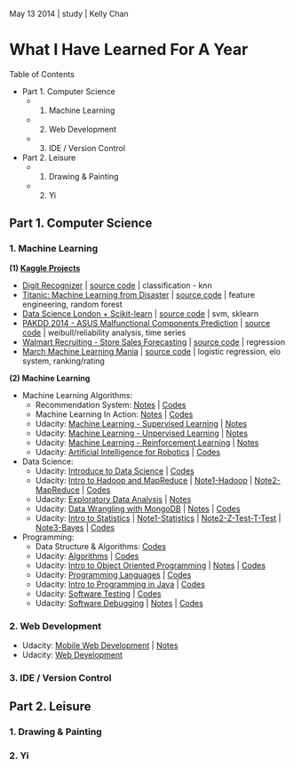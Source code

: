 May 13 2014 | study | Kelly Chan
# What I Have Learned For A Year

Table of Contents
- Part 1. Computer Science
    - 1. Machine Learning
    - 2. Web Development
    - 3. IDE / Version Control
- Part 2. Leisure
    - 1. Drawing & Painting
    - 2. Yi

## Part 1. Computer Science

### 1. Machine Learning

<b>(1) [Kaggle Projects](http://www.kaggle.com/users/112202/kelly-chan)</b>  

- [Digit Recognizer](http://www.kaggle.com/c/digit-recognizer) | [source code](https://github.com/KellyChan/digit-recognizer) | classification - knn
- [Titanic: Machine Learning from Disaster](http://www.kaggle.com/c/titanic-gettingStarted) | [source code](https://github.com/KellyChan/titanic-survivors-prediction) | feature engineering, random forest
- [Data Science London + Scikit-learn](http://www.kaggle.com/c/data-science-london-scikit-learn) | [source code](https://github.com/KellyChan/classifier) | svm, sklearn
- [PAKDD 2014 - ASUS Malfunctional Components Prediction](http://www.kaggle.com/c/pakdd-cup-2014) | [source code](https://github.com/KellyChan/manufacturing) | weibull/reliability analysis, time series
- [Walmart Recruiting - Store Sales Forecasting](http://www.kaggle.com/c/walmart-recruiting-store-sales-forecasting) | [source code](https://github.com/KellyChan/sales-prediction) | regression
- [March Machine Learning Mania](http://www.kaggle.com/c/march-machine-learning-mania) | [source code](https://github.com/KellyChan/game-predictor) | logistic regression, elo system, ranking/rating

<b>(2) Machine Learning</b>  

- Machine Learning Algorithms:
    - Recommendation System: [Notes](https://github.com/KellyChan/notebook/blob/master/tech/20140112-Recommendation_Algorithms.md) | [Codes](https://github.com/KellyChan/Python/tree/master/examples/RecommendationSystem)
    - Machine Learning In Action: [Notes](https://github.com/KellyChan/notebook/blob/master/tech/20140115-ML1_Classification.md) | [Codes](https://github.com/KellyChan/Python/tree/master/examples/Machine%20Learning%20In%20Action)
    - Udacity: [Machine Learning - Supervised Learning](https://www.udacity.com/course/ud675) | [Notes](https://github.com/KellyChan/notebook/blob/master/tech/20140318-Machine_Learning_Supervised_Learning.md)
    - Udacity: [Machine Learning - Unpervised Learning](https://www.udacity.com/course/ud741) | [Notes](https://github.com/KellyChan/notebook/blob/master/tech/20140416-Machine_Learning_Unsupervised_Learning.md)
    - Udacity: [Machine Learning - Reinforcement Learning](https://www.udacity.com/course/ud820) | [Notes](https://github.com/KellyChan/notebook/blob/master/tech/20140513-Machine_Learning_Reinforcement_Learning.md)
    - Udacity: [Artificial Intelligence for Robotics](https://www.udacity.com/course/cs373) | [Codes](https://github.com/KellyChan/Python/tree/master/examples/AI%20for%20Robotics)
- Data Science:
    - Udacity: [Introduce to Data Science](https://www.udacity.com/course/ud359) | [Codes](https://github.com/KellyChan/Python/tree/master/examples/DataScience)
    - Udacity: [Intro to Hadoop and MapReduce](https://www.udacity.com/course/ud617) | [Note1-Hadoop](http://www.slideshare.net/wailamchan/hdfs-and-map-reduce) | [Note2-MapReduce](https://github.com/KellyChan/notebook/blob/master/tech/20140222-MapReduce_Design_Patterns.md) | [Codes](https://github.com/KellyChan/Python/tree/master/examples/MapReduce)
    - Udacity: [Exploratory Data Analysis](https://www.udacity.com/course/ud651) | [Notes](https://github.com/KellyChan/notebook/blob/master/tech/20140313-Exploratory_Data_Analysis.md)
    - Udacity: [Data Wrangling with MongoDB](https://www.udacity.com/course/ud032) | [Notes](https://github.com/KellyChan/notebook/blob/master/tech/20140227-Data_Wrangling_with_MongoDB.md) | [Codes](https://github.com/KellyChan/Python/tree/master/examples/Data%20Wrangling%20with%20MongoDB)
    - Udacity: [Intro to Statistics](https://www.udacity.com/course/st101) | [Note1-Statistics](http://www.slideshare.net/wailamchan/statistics-28446692) | [Note2-Z-Test-T-Test](http://www.slideshare.net/wailamchan/ztest-and-ttest) | [Note3-Bayes](http://www.slideshare.net/wailamchan/bayes-rules) | [Codes](https://github.com/KellyChan/Python/tree/master/examples/Statistics)
- Programming: 
    - Data Structure & Algorithms: [Codes](https://github.com/KellyChan/Python/tree/master/examples/Data_Structures_and_Algorithms)
    - Udacity: [Algorithms](https://www.udacity.com/course/cs215) | [Codes](https://github.com/KellyChan/Python/tree/master/examples/Social%20Network%20Analysis)
    - Udacity: [Intro to Object Oriented Programming](https://www.udacity.com/course/ud036) | [Notes](https://github.com/KellyChan/notebook/blob/master/tech/20140430-Object_Oriented_Programming.md) | [Codes](https://github.com/KellyChan/Python/tree/master/examples/python_turtle)
    - Udacity: [Programming Languages](https://www.udacity.com/course/cs262) | [Codes](https://github.com/KellyChan/Python/tree/master/examples/Web%20Browser)
    - Udacity: [Intro to Programming in Java](https://www.udacity.com/course/cs046) | [Codes](https://github.com/KellyChan/Java/tree/master/examples/Programming%20in%20Java)
    - Udacity: [Software Testing](https://www.udacity.com/course/cs258) | [Codes](https://github.com/KellyChan/Python/tree/master/examples/Software%20Testing)
    - Udacity: [Software Debugging](https://www.udacity.com/course/cs259) | [Notes](http://www.slideshare.net/wailamchan/software-debugging) | [Codes](https://github.com/KellyChan/Python/tree/master/examples/Software%20Debugging)



### 2. Web Development

- Udacity: [Mobile Web Development](https://www.udacity.com/course/cs256) | [Notes](https://github.com/KellyChan/notebook/blob/master/tech/20140122-Mobile_Web_Development.md)
- Udacity: [Web Development](https://www.udacity.com/course/cs253)

### 3. IDE / Version Control

## Part 2. Leisure

### 1. Drawing & Painting
### 2. Yi
